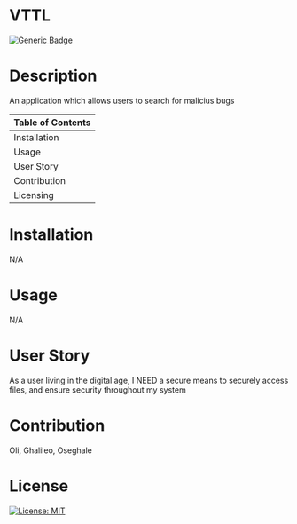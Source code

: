 
 
  # VTTL
 
  [![Generic Badge](https://img.shields.io/badge/User-%20O%20s%20e%20-blueviolet.svg)](https://github.com/Promofinder2)
  
  # Description 

  An application which allows users to search for malicius bugs

  Table of Contents |
  ----------------- |
  Installation |
  Usage |
  User Story |
  Contribution |
  Licensing |
  

  # Installation 
  N/A

  # Usage 
  N/A

  # User Story
  As a user living in the digital age, I NEED a secure means to securely access files, and ensure security throughout my system

  # Contribution 
  Oli, Ghalileo, Oseghale

  # License 
  [![License: MIT](https://img.shields.io/badge/License-MIT-green.svg)](https://opensource.org/licenses/MIT)
 
  